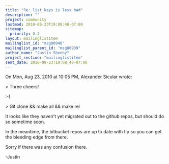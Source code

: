 ```yaml
---
title: "Re: list_keys is less bad"
description: ""
project: community
lastmod: 2010-08-23T19:08:40-07:00
sitemap:
  priority: 0.2
layout: mailinglistitem
mailinglist_id: "msg00940"
mailinglist_parent_id: "msg00939"
author_name: "Justin Sheehy"
project_section: "mailinglistitem"
sent_date: 2010-08-23T19:08:40-07:00
---
```



On Mon, Aug 23, 2010 at 10:05 PM, Alexander Sicular  wrote:

&gt; Three cheers!

:-)

&gt; Git clone && make all && make rel

It looks like they haven't yet migrated out to the github repos, but
should do so sometime soon.

In the meantime, the bitbucket repos are up to date with tip so you
can get the bleeding edge from there.

Sorry if there was any confusion there.

-Justin

